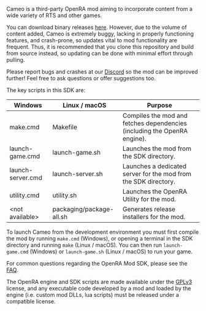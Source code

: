 Cameo is a third-party OpenRA mod aiming to incorporate content from a wide variety of RTS and other games.

You can download binary releases [here](https://github.com/Zeruel87/Cameo-mod/releases/). However, due to the volume of content added, Cameo is extremely buggy, lacking in properly functioning features, and crash-prone, so updates vital to mod functionality are frequent. Thus, it is recommended that you clone this repository and build from source instead, so updating can be done with minimal effort through pulling.

Please report bugs and crashes at our [Discord](https://discord.gg/Xn2eSpS) so the mod can be improved further! Feel free to ask questions or offer suggestions too.

The key scripts in this SDK are:

| Windows               | Linux / macOS            | Purpose
| --------------------- | ------------------------ | ------------- |
| make.cmd              | Makefile                 | Compiles the mod and fetches dependencies (including the OpenRA engine).
| launch-game.cmd       | launch-game.sh           | Launches the mod from the SDK directory.
| launch-server.cmd     | launch-server.sh         | Launches a dedicated server for the mod from the SDK directory.
| utility.cmd           | utility.sh         | Launches the OpenRA Utility for the mod.
| &lt;not available&gt; | packaging/package-all.sh | Generates release installers for the mod.

To launch Cameo from the development environment you must first compile the mod by running `make.cmd` (Windows), or opening a terminal in the SDK directory and running `make` (Linux / macOS).  You can then run `launch-game.cmd` (Windows) or `launch-game.sh` (Linux / macOS) to run your game.

For common questions regarding the OpenRA Mod SDK, please see the [FAQ](https://github.com/OpenRA/OpenRAModSDK/wiki/FAQ).

The OpenRA engine and SDK scripts are made available under the [GPLv3](https://github.com/OpenRA/OpenRA/blob/bleed/COPYING) license, and any executable code developed by a mod and loaded by the engine (i.e. custom mod DLLs, lua scripts) must be released under a compatible license.
